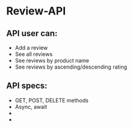 # Review-API

## API user can:
- Add a review
- See all reviews
- See reviews by product name
- See reviews by ascending/descending rating

## API specs:
- GET, POST, DELETE methods
- Async, await
-
-
